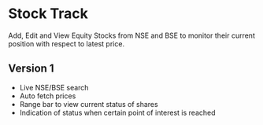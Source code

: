 
# Stock Track

Add, Edit and View Equity Stocks from NSE and BSE to monitor their current position with respect to latest price.


## Version 1

- Live NSE/BSE search
- Auto fetch prices
- Range bar to view current status of shares
- Indication of status when certain point of interest is reached

